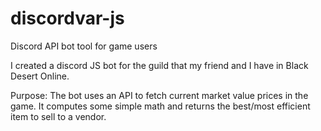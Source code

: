 # discordvar-js
Discord API bot tool for game users

I created a discord JS bot for the guild that my friend and I have in Black Desert Online. 

Purpose: The bot uses an API to fetch current market value prices in the game. It computes some simple math and returns the best/most efficient item to sell to a vendor.
